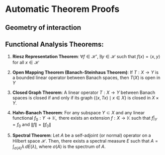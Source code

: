 # Automatic Theorem Proofs 

## Geometry of interaction
 

## Functional Analysis Theorems: 

1. **Riesz Representation Theorem**:
$\forall f \in \mathcal{H}', \exists y \in \mathcal{H} \text{ such that } f(x) = \langle x, y \rangle \text{ for all } x \in \mathcal{H}$

2. **Open Mapping Theorem (Banach-Steinhaus Theorem)**:
   $\text{If } T:X \to Y \text{ is a bounded linear operator between Banach spaces, then } T(X) \text{ is open in } Y$

3. **Closed Graph Theorem**:
   $\text{A linear operator } T:X \to Y \text{ between Banach spaces is closed if and only if its graph } \{(x, Tx) \mid x \in X\} \text{ is closed in } X \times Y.$

4. **Hahn-Banach Theorem**:
   $\text{For any subspace } Y \subset X \text{ and any linear functional } f_0 : Y \to \mathbb{K}, \text{ there exists an extension } f : X \to \mathbb{K} \text{ such that } f|_Y = f_0 \text{ and } \|f\| = \|f_0\|$
5. **Spectral Theorem**:
   $\text{Let } A \text{ be a self-adjoint (or normal) operator on a Hilbert space } \mathcal{H}.$
   $\text{ Then, there exists a spectral measure } E \text{ such that}$
   $A = \int_{\sigma(A)} \lambda \, dE(\lambda),$
   $\text{where } \sigma(A) \text{ is the spectrum of } A.$
